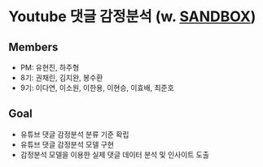 # Youtube 댓글 감정분석 (w. [SANDBOX](https://sandbox.co.kr/))

## Members
* PM: 유현진, 하주형
* 8기: 권채린, 김지완, 봉수환
* 9기: 이다연, 이소원, 이한용, 이현승, 이효배, 최준호

## Goal
* 유튜브 댓글 감정분석 분류 기준 확립
* 유튜브 댓글 감정분석 모델 구현
* 감정분석 모델을 이용한 실제 댓글 데이터 분석 및 인사이트 도출

